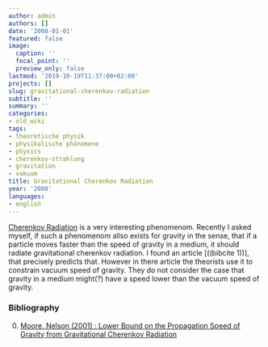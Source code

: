 ```yaml
---
author: admin
authors: []
date: '2008-01-01'
featured: false
image:
  caption: ''
  focal_point: ''
  preview_only: false
lastmod: '2019-10-19T11:37:00+02:00'
projects: []
slug: gravitational-cherenkov-radiation
subtitle: ''
summary: ''
categories:
- old_wiki
tags:
- theoretische physik
- physikalische phänomene
- physics
- cherenkov-strahlung
- gravitation
- vakuum
title: Gravitational Cherenkov Radiation
year: '2008'
languages:
- english
---
```


[Cherenkov Radiation](http://en.wikipedia.org/wiki/Cherenkov_radiation) is a very interesting phenomenom. Recently I asked myself, if such a phenomenom allso exists for gravity in the sense, that if a particle moves faster than the speed of gravity in a medium, it should radiate gravitational cherenkov radiation. I found an article [((bibcite 1))], that precisely predicts that. However in there article the theorists use it to constrain vacuum speed of gravity. They do not consider the case that gravity in a medium might(?) have a speed lower than the vacuum speed of gravity. 

### Bibliography
0. [Moore, Nelson (2001) : Lower Bound on the Propagation Speed of Gravity from Gravitational Cherenkov Radiation](http://arxiv.org/abs/hep-ph/0106220)